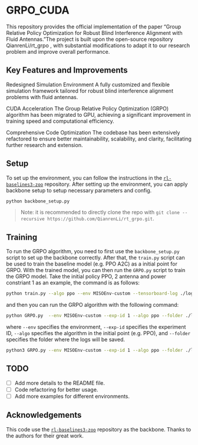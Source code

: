 # GRPO_CUDA
This repository provides the official implementation of the paper “Group Relative Policy Optimization for Robust Blind Interference Alignment with Fluid Antennas.”The project is built upon the open-source repository QianrenLi/rt_grpo
, with substantial modifications to adapt it to our research problem and improve overall performance.
## Key Features and Improvements

Redesigned Simulation Environment
A fully customized and flexible simulation framework tailored for robust blind interference alignment problems with fluid antennas.

CUDA Acceleration
The Group Relative Policy Optimization (GRPO) algorithm has been migrated to GPU, achieving a significant improvement in training speed and computational efficiency.

Comprehensive Code Optimization
The codebase has been extensively refactored to ensure better maintainability, scalability, and clarity, facilitating further research and extension.
## Setup
To set up the environment, you can follow the instructions in the [`rl-baselines3-zoo`](https://github.com/DLR-RM/rl-baselines3-zoo/tree/506bb7aa40e9d90e997580a369f2e9bf64abe594) repository.
After setting up the environment, you can apply backbone setup to setup necessary parameters and config.
```bash
python backbone_setup.py
```
> Note: it is recommended to directly clone the repo with  `git clone --recursive https://github.com/QianrenLi/rt_grpo.git`.

## Training
To run the GRPO algorithm, you need to first use the `backbone_setup.py` script to set up the backbone correctly.
After that, the `train.py` script can be used to train the baseline model (e.g. PPO A2C) as a initial point for GRPO.
With the trained model, you can then run the `GRPO.py` script to train the GRPO model.
Take the initial policy PPO, 2 antenna and power constriant 1 as an example, the command is as follows:
```bash
python train.py --algo ppo --env MISOEnv-custom --tensorboard-log ./logs/ --n-timesteps 3000000
```
and then you can run the GRPO algorithm with the following command:
```bash
python GRPO.py  --env MISOEnv-custom --exp-id 1 --algo ppo --folder ./logs/
```
where `--env` specifies the environment, `--exp-id` specifies the experiment ID, `--algo` specifies the algorithm in the initial point  (e.g. PPO), and `--folder` specifies the folder where the logs will be saved.


```bash
python3 GRPO.py --env MISOEnv-custom --exp-id 1 --algo ppo --folder ./logs/ --eval
```

## TODO

- [ ] Add more details to the README file.
- [ ] Code refactoring for better usage.
- [ ] Add more examples for different environments.

## Acknowledgements
This code use the [`rl-baselines3-zoo`](https://github.com/DLR-RM/rl-baselines3-zoo/tree/506bb7aa40e9d90e997580a369f2e9bf64abe594) repository as the backbone. 
Thanks to the authors for their great work.
